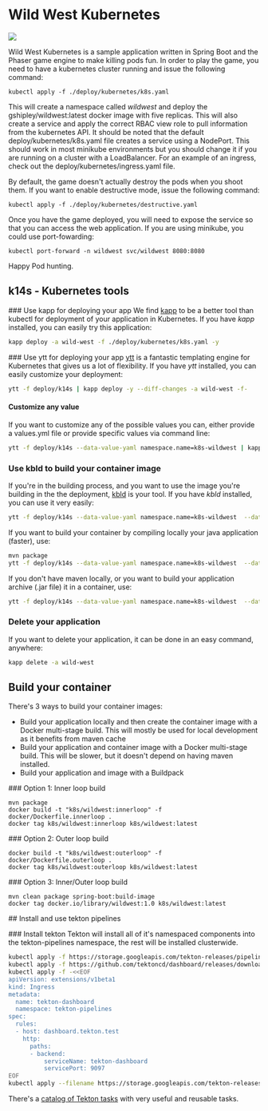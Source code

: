 # Wild West Kubernetes

![](https://github.com/gshipley/wild-west-kubernetes/raw/master/src/main/resources/static/assets/sceenshot.png)

Wild West Kubernetes is a sample application written in Spring Boot and the Phaser game engine to make killing pods fun.  In order to play the game, you need to have a kubernetes cluster running and issue the following command:

```
kubectl apply -f ./deploy/kubernetes/k8s.yaml
```

This will create a namespace called *wildwest* and deploy the gshipley/wildwest:latest docker image with five replicas.  This will also create a service and apply the correct RBAC view role to pull information from the kubernetes API.  It should be noted that the default deploy/kubernetes/k8s.yaml file creates a service using a NodePort. This should work in most minikube environments but you should change it if you are running on a cluster with a LoadBalancer.  For an example of an ingress, check out the deploy/kubernetes/ingress.yaml file.

By default, the game doesn't actually destroy the pods when you shoot them.  If you want to enable destructive mode, issue the following command:

```
kubectl apply -f ./deploy/kubernetes/destructive.yaml
```

Once you have the game deployed, you will need to expose the service so that you can access the web application.  If you are using minikube, you could use port-fowarding:

```
kubectl port-forward -n wildwest svc/wildwest 8080:8080
```

Happy Pod hunting.

## k14s - Kubernetes tools

### Use kapp for deploying your app
We find [kapp](https://get-kapp.io/) to be a better tool than kubectl for deployment of your application in Kubernetes. If you have *kapp* installed, you can easily try this application:

```bash
kapp deploy -a wild-west -f ./deploy/kubernetes/k8s.yaml -y
```

### Use ytt for deploying your app
[ytt](https://get-ytt.io/) is a fantastic templating engine for Kubernetes that gives us a lot of flexibility. If you have *ytt* installed, you can easily customize your deployment:

```bash
ytt -f deploy/k14s | kapp deploy -y --diff-changes -a wild-west -f-
```

#### Customize any value
If you want to customize any of the possible values you can, either provide a values.yml file or provide specific values via command line:

```bash
ytt -f deploy/k14s --data-value-yaml namespace.name=k8s-wildwest | kapp deploy -y --diff-changes -a wild-west -f-
```

### Use kbld to build your container image
If you're in the building process, and you want to use the image you're building in the the deployment, [kbld](https://get-kbld.io/) is your tool. If you have *kbld* installed, you can use it very easily:

```bash
ytt -f deploy/k14s --data-value-yaml namespace.name=k8s-wildwest  --data-value-yaml image.build=true | kbld -f - | kapp deploy -y --diff-changes -a wild-west -f-
```

If you want to build your container by compiling locally your java application (faster), use:

```bash
mvn package
ytt -f deploy/k14s --data-value-yaml namespace.name=k8s-wildwest  --data-value-yaml image.build=true --data-value-yaml dockerfile=docker/Dockerfile.innerloop | kbld -f - | kapp deploy -y --diff-changes -a wild-west -f-
```

If you don't have maven locally, or you want to build your application archive (.jar file) it in a container, use:
```bash
ytt -f deploy/k14s --data-value-yaml namespace.name=k8s-wildwest  --data-value-yaml image.build=true --data-value-yaml dockerfile=docker/Dockerfile.outerloop | kbld -f - | kapp deploy -y --diff-changes -a wild-west -f-
```

### Delete your application
If you want to delete your application, it can be done in an easy command, anywhere:

```bash
kapp delete -a wild-west
```

## Build your container
There's 3 ways to build your container images:

* Build your application locally and then create the container image with a Docker multi-stage build. This will mostly be used for local development as it benefits from maven cache
* Build your application and container image with a Docker multi-stage build. This will be slower, but it doesn't depend on having maven installed.
* Build your application and image with a Buildpack

### Option 1: Inner loop build

```
mvn package
docker build -t "k8s/wildwest:innerloop" -f docker/Dockerfile.innerloop .
docker tag k8s/wildwest:innerloop k8s/wildwest:latest
```

### Option 2: Outer loop build

```
docker build -t "k8s/wildwest:outerloop" -f docker/Dockerfile.outerloop .
docker tag k8s/wildwest:outerloop k8s/wildwest:latest
```


### Option 3: Inner/Outer loop build

```
mvn clean package spring-boot:build-image
docker tag docker.io/library/wildwest:1.0 k8s/wildwest:latest
```



## Install and use tekton pipelines

### Install tekton
Tekton will install all of it's namespaced components into the tekton-pipelines namespace, the rest will be installed clusterwide.

```bash
kubectl apply -f https://storage.googleapis.com/tekton-releases/pipeline/latest/release.yaml
kubectl apply -f https://github.com/tektoncd/dashboard/releases/download/v0.4.1/dashboard_latest_release.yaml
kubectl apply -f -<<EOF
apiVersion: extensions/v1beta1
kind: Ingress
metadata:
  name: tekton-dashboard
  namespace: tekton-pipelines
spec:
  rules:
  - host: dashboard.tekton.test
    http:
      paths:
      - backend:
          serviceName: tekton-dashboard
          servicePort: 9097
EOF
kubectl apply --filename https://storage.googleapis.com/tekton-releases/triggers/latest/release.yaml
```

There's a [catalog of Tekton tasks](https://github.com/tektoncd/catalog) with very useful and reusable tasks.